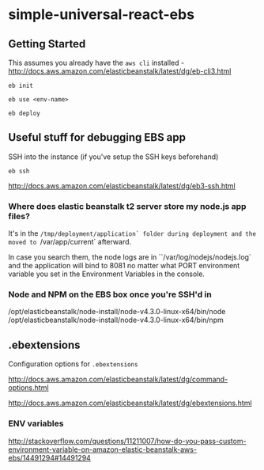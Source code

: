 # simple-universal-react-ebs

## Getting Started

This assumes you already have the `aws cli` installed - http://docs.aws.amazon.com/elasticbeanstalk/latest/dg/eb-cli3.html

    eb init

    eb use <env-name>

    eb deploy

## Useful stuff for debugging EBS app

SSH into the instance (if you've setup the SSH keys beforehand)

    eb ssh

http://docs.aws.amazon.com/elasticbeanstalk/latest/dg/eb3-ssh.html

### Where does elastic beanstalk t2 server store my node.js app files?

It's in the ``/tmp/deployment/application` folder during deployment and the moved to ``/var/app/current` afterward.

In case you search them, the node logs are in ``/var/log/nodejs/nodejs.log` and the application will bind to 8081 no matter what PORT environment variable you set in the Environment Variables in the console.

### Node and NPM on the EBS box once you're SSH'd in

/opt/elasticbeanstalk/node-install/node-v4.3.0-linux-x64/bin/node
/opt/elasticbeanstalk/node-install/node-v4.3.0-linux-x64/bin/npm

## .ebextensions

Configuration options for `.ebextensions`

http://docs.aws.amazon.com/elasticbeanstalk/latest/dg/command-options.html

http://docs.aws.amazon.com/elasticbeanstalk/latest/dg/ebextensions.html

### ENV variables

http://stackoverflow.com/questions/11211007/how-do-you-pass-custom-environment-variable-on-amazon-elastic-beanstalk-aws-ebs/14491294#14491294
